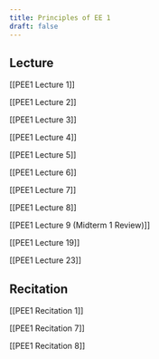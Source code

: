 ```yaml
---
title: Principles of EE 1
draft: false
---
```

## Lecture
[[PEE1 Lecture 1]]

[[PEE1 Lecture 2]]

[[PEE1 Lecture 3]]

[[PEE1 Lecture 4]]

[[PEE1 Lecture 5]]

[[PEE1 Lecture 6]]

[[PEE1 Lecture 7]]

[[PEE1 Lecture 8]]

[[PEE1 Lecture 9 (Midterm 1 Review)]]

[[PEE1 Lecture 19]]

[[PEE1 Lecture 23]]
## Recitation
[[PEE1 Recitation 1]]

[[PEE1 Recitation 7]]

[[PEE1 Recitation 8]]
